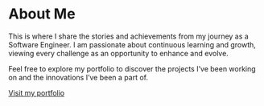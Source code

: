 # About Me

This is where I share the stories and achievements from my journey as a Software Engineer. I am passionate about continuous learning and growth, viewing every challenge as an opportunity to enhance and evolve.

Feel free to explore my portfolio to discover the projects I’ve been working on and the innovations I’ve been a part of.

[Visit my portfolio](https://manhhieu1412.github.io/portfolio)
